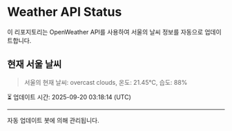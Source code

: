 
# Weather API Status

이 리포지토리는 OpenWeather API를 사용하여 서울의 날씨 정보를 자동으로 업데이트합니다.

## 현재 서울 날씨
> 서울의 현재 날씨: overcast clouds, 온도: 21.45°C, 습도: 88%

⏳ 업데이트 시간: 2025-09-20 03:18:14 (UTC)

---
자동 업데이트 봇에 의해 관리됩니다.
